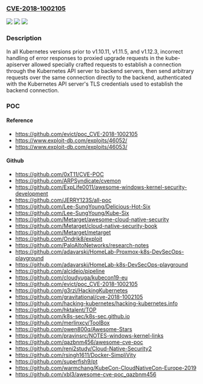 ### [CVE-2018-1002105](https://cve.mitre.org/cgi-bin/cvename.cgi?name=CVE-2018-1002105)
![](https://img.shields.io/static/v1?label=Product&message=Kubernetes&color=blue)
![](https://img.shields.io/static/v1?label=Version&message=%3D%20v1.0.x%20&color=brighgreen)
![](https://img.shields.io/static/v1?label=Vulnerability&message=Unchecked%20Error%20Condition&color=brighgreen)

### Description

In all Kubernetes versions prior to v1.10.11, v1.11.5, and v1.12.3, incorrect handling of error responses to proxied upgrade requests in the kube-apiserver allowed specially crafted requests to establish a connection through the Kubernetes API server to backend servers, then send arbitrary requests over the same connection directly to the backend, authenticated with the Kubernetes API server's TLS credentials used to establish the backend connection.

### POC

#### Reference
- https://github.com/evict/poc_CVE-2018-1002105
- https://www.exploit-db.com/exploits/46052/
- https://www.exploit-db.com/exploits/46053/

#### Github
- https://github.com/0xT11/CVE-POC
- https://github.com/ARPSyndicate/cvemon
- https://github.com/ExpLife0011/awesome-windows-kernel-security-development
- https://github.com/JERRY123S/all-poc
- https://github.com/Lee-SungYoung/Delicious-Hot-Six
- https://github.com/Lee-SungYoung/Kube-Six
- https://github.com/Metarget/awesome-cloud-native-security
- https://github.com/Metarget/cloud-native-security-book
- https://github.com/Metarget/metarget
- https://github.com/Ondrik8/exploit
- https://github.com/PaloAltoNetworks/research-notes
- https://github.com/adavarski/HomeLab-Proxmox-k8s-DevSecOps-playground
- https://github.com/adavarski/HomeLab-k8s-DevSecOps-playground
- https://github.com/alcideio/pipeline
- https://github.com/cloudyuga/kubecon19-eu
- https://github.com/evict/poc_CVE-2018-1002105
- https://github.com/g3rzi/HackingKubernetes
- https://github.com/gravitational/cve-2018-1002105
- https://github.com/hacking-kubernetes/hacking-kubernetes.info
- https://github.com/hktalent/TOP
- https://github.com/k8s-sec/k8s-sec.github.io
- https://github.com/merlinxcy/ToolBox
- https://github.com/owen800q/Awesome-Stars
- https://github.com/pravinsrc/NOTES-windows-kernel-links
- https://github.com/qazbnm456/awesome-cve-poc
- https://github.com/reni2study/Cloud-Native-Security2
- https://github.com/rsingh1611/Docker-SimpliVity
- https://github.com/superfish9/pt
- https://github.com/warmchang/KubeCon-CloudNativeCon-Europe-2019
- https://github.com/xbl3/awesome-cve-poc_qazbnm456

